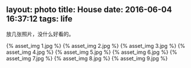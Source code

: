 layout: photo
title: House
date: 2016-06-04 16:37:12
tags: life
---

放几张照片，没什么好看的。

<!--more-->

{% asset_img 1.jpg %}
{% asset_img 2.jpg %}
{% asset_img 3.jpg %}
{% asset_img 4.jpg %}
{% asset_img 5.jpg %}
{% asset_img 6.jpg %}
{% asset_img 7.jpg %}
{% asset_img 8.jpg %}
{% asset_img 9.jpg %}

